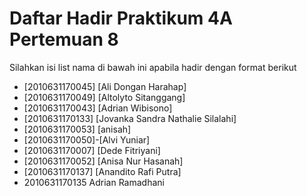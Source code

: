 # Daftar Hadir Praktikum 4A Pertemuan 8
Silahkan isi list nama di bawah ini apabila hadir dengan format berikut

- [2010631170045] [Ali Dongan Harahap]
- [2010631170049] [Altolyto Sitanggang]
- [2010631170043] [Adrian Wibisono]
- [2010631170133] [Jovanka Sandra Nathalie Silalahi]
- [2010631170053] [anisah]
- [2010631170050]-[Alvi Yuniar]
- [2010631170007] [Dede Fitriyani]
- [2010631170052] [Anisa Nur Hasanah]
- [2010631170137] [Anandito Rafi Putra]
- 2010631170135 Adrian Ramadhani 
